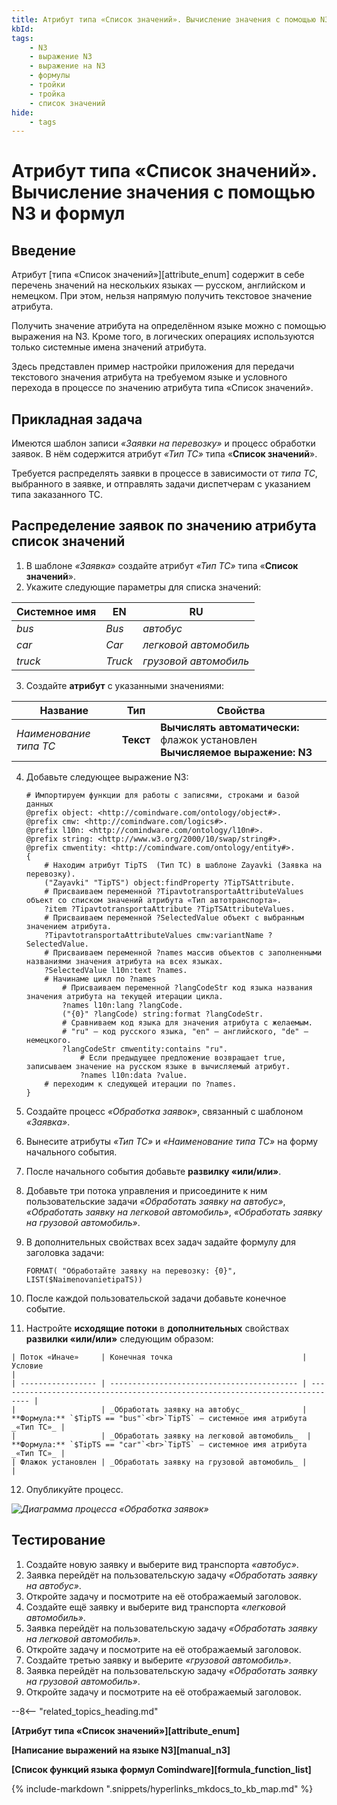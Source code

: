 ```yaml
---
title: Атрибут типа «Список значений». Вычисление значения с помощью N3 и формул
kbId:
tags:
    - N3
    - выражение N3
    - выражение на N3
    - формулы
    - тройки
    - тройка
    - список значений
hide:
    - tags
---
```


# Атрибут типа «Список значений». Вычисление значения с помощью N3 и формул

## Введение

Атрибут [типа «Список значений»][attribute_enum] содержит в себе перечень значений на нескольких языках — русском, английском и немецком. При этом, нельзя напрямую получить текстовое значение атрибута.

Получить значение атрибута на определённом языке можно с помощью выражения на N3. Кроме того, в логических операциях используются только системные имена значений атрибута.

Здесь представлен пример настройки приложения для передачи текстового значения атрибута на требуемом языке и условного перехода в процессе по значению атрибута типа «Список значений».

## Прикладная задача

Имеются шаблон записи _«Заявки на перевозку»_ и процесс обработки заявок.
В нём содержится атрибут _«Тип ТС»_ типа «**Список значений**».

Требуется распределять заявки в процессе в зависимости от _типа ТС_, выбранного в заявке, и отправлять задачи диспетчерам с указанием типа заказанного ТС.
## Распределение заявок по значению атрибута список значений

1. В шаблоне _«Заявка»_ создайте атрибут _«Тип ТС»_ типа «**Список значений**».
2. Укажите следующие параметры для списка значений:

| Системное имя | EN      | RU                    |
| ------------- | ------- | --------------------- |
| _bus_         | _Bus_   | _автобус_             |
| _car_         | _Car_   | _легковой автомобиль_ |
| _truck_       | _Truck_ | _грузовой автомобиль_ |

3. Создайте **атрибут** с указанными значениями:

| Название               | Тип       | Свойства                                                                        |
| ---------------------- | --------- | ------------------------------------------------------------------------------- |
| _Наименование типа ТС_ | **Текст** | **Вычислять автоматически:** флажок установлен<br>**Вычисляемое выражение: N3** |

4. Добавьте следующее выражение N3:

    ``` turtle
    # Импортируем функции для работы с записями, строками и базой данных
    @prefix object: <http://comindware.com/ontology/object#>.  
    @prefix cmw: <http://comindware.com/logics#>.  
    @prefix l10n: <http://comindware.com/ontology/l10n#>.  
    @prefix string: <http://www.w3.org/2000/10/swap/string#>.  
    @prefix cmwentity: <http://comindware.com/ontology/entity#>.
    {  
        # Находим атрибут TipTS  (Тип ТС) в шаблоне Zayavki (Заявка на перевозку).
        ("Zayavki" "TipTS") object:findProperty ?TipTSAttribute.
        # Присваиваем переменной ?TipavtotransportaAttributeValues объект со списком значений атрибута «Тип автотранспорта».
        ?item ?TipavtotransportaAttribute ?TipTSAttributeValues.
        # Присваиваем переменной ?SelectedValue объект с выбранным значением атрибута. 
        ?TipavtotransportaAttributeValues cmw:variantName ?SelectedValue.
        # Присваиваем переменной ?names массив объектов с заполненными названиями значения атрибута на всех языках.
        ?SelectedValue l10n:text ?names.
        # Начинаме цикл по ?names
            # Присваиваем переменной ?langCodeStr код языка названия значения атрибута на текущей итерации цикла.
            ?names l10n:lang ?langCode.
            ("{0}" ?langCode) string:format ?langCodeStr.
            # Сравниваем код языка для значения атрибута с желаемым. 
            # "ru" — код русского языка, "en" — английского, "de" — немецкого.
            ?langCodeStr cmwentity:contains "ru".
                # Если предыдущее предложение возвращает true, записываем значение на русском языке в вычисляемый атрибут.       
                ?names l10n:data ?value. 
        # переходим к следующей итерации по ?names.
    }
    ```

5. Создайте процесс _«Обработка заявок»_, связанный с шаблоном _«Заявка»_.
6. Вынесите атрибуты _«Тип ТС»_ и _«Наименование типа ТС»_ на форму начального события.
7. После начального события добавьте **развилку «или/или»**.
8. Добавьте три потока управления и присоедините к ним пользовательские задачи _«Обработать заявку на автобус»_, _«Обработать заявку на легковой автомобиль»_, _«Обработать заявку на грузовой автомобиль»_.
9. В дополнительных свойствах всех задач задайте формулу для заголовка задачи:

    ```
    FORMAT( "Обработайте заявку на перевозку: {0}", LIST($NaimenovanietipaTS))
    ```

10.  После каждой пользовательской задачи добавьте конечное событие.
11.  Настройте **исходящие потоки** в **дополнительных** свойствах **развилки «или/или»** следующим образом:

    | Поток «Иначе»     | Конечная точка                             | Условие                                                                       |
    | ----------------- | ------------------------------------------ | ----------------------------------------------------------------------------- |
    |                   | _Обработать заявку на автобус_             | **Формула:** `$TipTS == "bus"`<br>`TipTS` — системное имя атрибута _«Тип ТС»_ |
    |                   | _Обработать заявку на легковой автомобиль_  | **Формула:** `$TipTS == "car"`<br>`TipTS` — системное имя атрибута _«Тип ТС»_ |
    | Флажок установлен | _Обработать заявку на грузовой автомобиль_ |                                                                               |

12. Опубликуйте процесс.

_![Диаграмма процесса «Обработка заявок»](enum_attribute_value_calculation_diagram.png)_

## Тестирование

1. Создайте новую заявку и выберите вид транспорта _«автобус»_.
2. Заявка перейдёт на пользовательскую задачу _«Обработать заявку на автобус»_.
3. Откройте задачу и посмотрите на её отображаемый заголовок.
4. Создайте ещё заявку и выберите вид транспорта _«легковой автомобиль»_.
5. Заявка перейдёт на пользовательскую задачу _«Обработать заявку на легковой автомобиль»_.
6. Откройте задачу и посмотрите на её отображаемый заголовок.
7. Создайте третью заявку и выберите _«грузовой автомобиль»_.
8. Заявка перейдёт на пользовательскую задачу _«Обработать заявку на грузовой автомобиль»_.
9. Откройте задачу и посмотрите на её отображаемый заголовок.

--8<-- "related_topics_heading.md"

**[Атрибут типа «Список значений»][attribute_enum]**

**[Написание выражений на языке N3][manual_n3]**

**[Список функций языка формул Comindware][formula_function_list]**

{%
include-markdown ".snippets/hyperlinks_mkdocs_to_kb_map.md"
%}